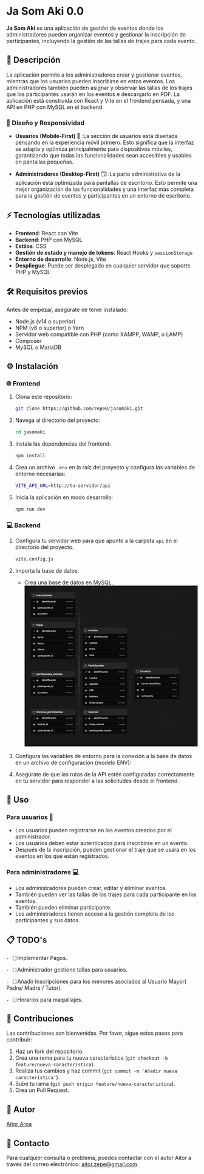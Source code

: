 # Ja Som Aki 0.0

**Ja Som Aki** es una aplicación de gestión de eventos donde los administradores pueden organizar eventos y gestionar la inscripción de participantes, incluyendo la gestión de las tallas de trajes para cada evento.

## 📰 Descripción

La aplicación permite a los administradores crear y gestionar eventos, mientras que los usuarios pueden inscribirse en estos eventos. Los administradores también pueden asignar y observar las tallas de los trajes que los participantes usarán en los eventos e descargarlo en PDF. La aplicación está construida con React y Vite en el frontend pensada, y una API en PHP con MySQL en el backend.

### 🎨 Diseño y Responsividad
- **Usuarios  (Mobile-First) 📱** :La sección de usuarios está diseñada pensando en la experiencia móvil primero. Esto significa que la interfaz se adapta y optimiza principalmente para dispositivos móviles, garantizando que todas las funcionalidades sean accesibles y usables en pantallas pequeñas.

- **Administradores (Desktop-First) 🗔** :La parte administrativa de la aplicación está optimizada para pantallas de escritorio. Esto permite una mejor organización de las funcionalidades y una interfaz más completa para la gestión de eventos y participantes en un entorno de escritorio.


## ⚡ Tecnologías utilizadas

- **Frontend**: React con Vite
- **Backend**: PHP con MySQL
- **Estilos**: CSS
- **Gestión de estado y manejo de tokens**: React Hooks y `sessionStorage`
- **Entorno de desarrollo**: Node.js, Vite
- **Despliegue**: Puede ser desplegado en cualquier servidor que soporte PHP y MySQL

## 🛠️ Requisitos previos

Antes de empezar, asegúrate de tener instalado:

- Node.js (v14 o superior)
- NPM (v6 o superior) o Yarn
- Servidor web compatible con PHP (como XAMPP, WAMP, o LAMP)
- Composer
- MySQL o MariaDB

## ⚙️ Instalación

### 🌐 Frontend

1. Clona este repositorio:

   ```bash
   git clone https://github.com/zepe0/jasomaki.git
   ```

2. Navega al directorio del proyecto:

   ```bash
   cd jasomaki
   ```

3. Instala las dependencias del frontend:

   ```bash
   npm install
   ```

4. Crea un archivo `.env` en la raíz del proyecto y configura las variables de entorno necesarias:

   ```bash
   VITE_API_URL=http://tu-servidor/api
   ```

5. Inicia la aplicación en modo desarrollo:
   ```bash
   npm run dev
   ```

### 💻 Backend 

1. Configura tu servidor web para que apunte a la carpeta `api` en el directorio del proyecto.
   ```bash
   vite.config.js
   ```
2. Importa la base de datos:

   - Crea una base de datos en MySQL.
     ![Base de Datos](/src/img/bd.png)

3. Configura las variables de entorno para la conexión a la base de datos en un archivo de configuración (modelo ENV):

4. Asegúrate de que las rutas de la API estén configuradas correctamente en tu servidor para responder a las solicitudes desde el frontend.

## 🚀 Uso 
### Para usuarios 📱

- Los usuarios pueden registrarse en los eventos creados por el administrador.
- Los usuarios deben estar autenticados para inscribirse en un evento.
- Después de la inscripción, pueden gestionar el traje que se usara en los eventos en los que están registrados.

### Para administradores 💻

- Los administradores pueden crear, editar y eliminar eventos.
- También pueden ver las tallas de los trajes para cada participante en los eventos.
- También pueden eliminar participante.
- Los administradores tienen acceso a la gestión completa de los participantes y sus datos.

## 📋 TODO's

`- []`Implementar Pagos.

`- []`Administrador gestione tallas para usuarios.

`- []`Añadir Inscripciones para los menores asociados al Usuario Mayor( Padre/ Madre / Tutor).

`- []`Horarios para maquillajes.

## 🤝 Contribuciones

Las contribuciones son bienvenidas. Por favor, sigue estos pasos para contribuir:

1. Haz un fork del repositorio.
2. Crea una rama para tu nueva característica (`git checkout -b feature/nueva-caracteristica`).
3. Realiza tus cambios y haz commit (`git commit -m 'Añadir nueva característica'`).
4. Sube tu rama (`git push origin feature/nueva-caracteristica`).
5. Crea un Pull Request.
## 📝 Autor

[Aitor Arpa](https://github.com/zepe0)
## 📧 Contacto

Para cualquier consulta o problema, puedes contactar con el autor Aitor a través del correo electrónico: [aitor.zepe@gmail.com](mailto:aitor.zepe@gmail.com).
